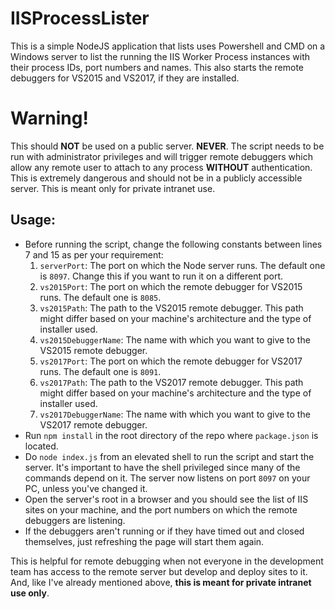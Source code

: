 # IISProcessLister
This is a simple NodeJS application that lists uses Powershell and CMD on a Windows server to list the running the IIS Worker Process instances with their process IDs, port numbers and names. This also starts the remote debuggers for VS2015 and VS2017, if they are installed.

# Warning!
This should **NOT** be used on a public server. **NEVER**. 
The script needs to be run with administrator privileges and will trigger remote debuggers which allow any remote user to attach to any process **WITHOUT** authentication.
This is extremely dangerous and should not be in a publicly accessible server. This is meant only for private intranet use.

## Usage:
- Before running the script, change the following constants between lines 7 and 15 as per your requirement:
  1. `serverPort`: The port on which the Node server runs. The default one is `8097`. Change this if you want to run it on a different port.
  2. `vs2015Port`: The port on which the remote debugger for VS2015 runs. The default one is `8085`.
  3. `vs2015Path`: The path to the VS2015 remote debugger. This path might differ based on your machine's architecture and the type of installer used.
  4. `vs2015DebuggerName`: The name with which you want to give to the VS2015 remote debugger. 
  5. `vs2017Port`: The port on which the remote debugger for VS2017 runs. The default one is `8091`.
  6. `vs2017Path`: The path to the VS2017 remote debugger. This path might differ based on your machine's architecture and the type of installer used.
  7. `vs2017DebuggerName`: The name with which you want to give to the VS2017 remote debugger. 
- Run `npm install` in the root directory of the repo where `package.json` is located.
- Do `node index.js` from an elevated shell to run the script and start the server. It's important to have the shell privileged since many of the commands depend on it.
The server now listens on port `8097` on your PC, unless you've changed it.
- Open the server's root in a browser and you should see the list of IIS sites on your machine, and the port numbers on which the remote debuggers are listening.
- If the debuggers aren't running or if they have timed out and closed themselves, just refreshing the page will start them again.

This is helpful for remote debugging when not everyone in the development team has access to the remote server but develop and deploy sites to it.
And, like I've already mentioned above, **this is meant for private intranet use only**.
